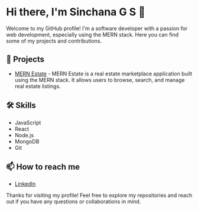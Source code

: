 # Hi there, I'm Sinchana G S 👋

Welcome to my GitHub profile! I'm a software developer with a passion for web development, especially using the MERN stack. Here you can find some of my projects and contributions.

## 🚀 Projects
- [MERN Estate](https://github.com/sinchu1209/mern-estate) - MERN Estate is a real estate marketplace application built using the MERN stack. It allows users to browse, search, and manage real estate listings.

## 🛠 Skills
- JavaScript
- React
- Node.js
- MongoDB
- Git

## 📫 How to reach me
- [LinkedIn](https://www.linkedin.com/in/sinchana-siddesh)

Thanks for visiting my profile! Feel free to explore my repositories and reach out if you have any questions or collaborations in mind.
